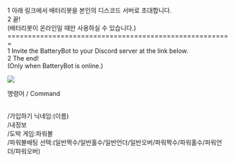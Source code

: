 1 아래 링크에서 배터리봇을 본인의 디스코드 서버로 초대합니다.<br>
2 끝!<br>
(배터리봇이 온라인일 때만 사용하실 수 있습니다.)<br>
=======================================================<br>
1 Invite the BatteryBot to your Discord server at the link below.<br>
2 The end!<br>
(Only when BatteryBot is online.)<br>

<a href="https://discord.com/oauth2/authorize?client_id=1178255413641216000&permissions=8&scope=bot" target="_blank"><img src="https://img.shields.io/badge/Invite BatteryBot-512BD4?style=for-the-badge&logo=discord&logoColor=white"/></a>

명령어 / Command<br><br>

/가입하기 닉네임:(이름)<br>
/내정보<br>
/도박 게임:파워볼<br>
/파워볼배팅 선택:(일반짝수/일반홀수/일반언더/일반오버/파워짝수/파워홀수/파워언더/파워오버)<br>

